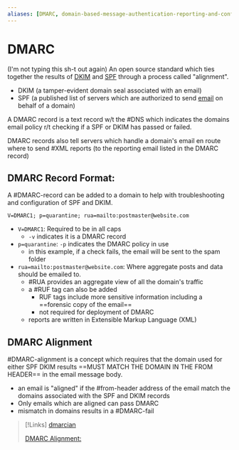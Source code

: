 ```yaml
---
aliases: [DMARC, domain-based-message-authentication-reporting-and-conformance]
---
```

# DMARC
(I'm not typing this sh-t out again)
An open source standard which ties together the results of [DKIM](/cybersecurity/defense/domainkeys-identified-mail.md) and [SPF](/cybersecurity/defense/sender-policy-framework.md) through a process called "alignment".
- DKIM (a tamper-evident domain seal associated with an email)
- SPF (a published list of servers which are authorized to send [email](/networking/email.md) on behalf of a domain)

A DMARC record is a text record w/t the #DNS which indicates the domains email policy r/t checking if a SPF or DKIM has passed or failed.

DMARC records also tell servers which handle a domain's email en route where to send #XML reports (to the reporting email listed in the DMARC record)

## DMARC Record Format:
A #DMARC-record can be added to a domain to help with troubleshooting and configuration of SPF and DKIM.
```
V=DMARC1; p=quarantine; rua=mailto:postmaster@website.com
```

- `V=DMARC1`: Required to be in all caps
	- `-v` indicates it is a DMARC record
- `p=quarantine`: `-p` indicates the DMARC policy in use
	- in this example, if a check fails, the email will be sent to the spam folder
- `rua=mailto:postmaster@website.com`: Where aggregate posts and data should be emailed to.
	- #RUA provides an aggregate view of all the domain's traffic
	- a #RUF tag can also be added
		- RUF tags include more sensitive information including a ==forensic copy of the email==
		- not required for deployment of DMARC
	- reports are written in Extensible Markup Language (XML)

## DMARC Alignment
#DMARC-alignment is a concept which requires that the domain used for either SPF DKIM results ==MUST MATCH THE DOMAIN IN THE FROM HEADER== in the email message body.
- an email is "aligned" if the #from-header address of the email match the domains associated with the SPF and DKIM records
- Only emails which are aligned can pass DMARC
- mismatch in domains results in a #DMARC-fail

>[!Links]
> [dmarcian](https://dmarcian.com/what-is-a-dmarc-record/)
>
> [DMARC Alignment:](https://dmarcian.com/alignment/)
